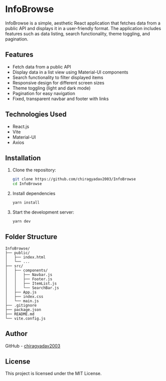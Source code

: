 # InfoBrowse

InfoBrowse is a simple, aesthetic React application that fetches data from a public API and displays it in a user-friendly format. The application includes features such as data listing, search functionality, theme toggling, and pagination.

## Features

- Fetch data from a public API
- Display data in a list view using Material-UI components
- Search functionality to filter displayed items
- Responsive design for different screen sizes
- Theme toggling (light and dark mode)
- Pagination for easy navigation
- Fixed, transparent navbar and footer with links

## Technologies Used

- React.js
- Vite
- Material-UI
- Axios

## Installation

1. Clone the repository:

   ```sh
   git clone https://github.com/chiragyadav2003/InfoBrowse
   cd InfoBrowse
   ```

2. Install dependencies

   ```sh
   yarn install
   ```

3. Start the development server:

   ```sh
   yarn dev
   ```

## Folder Structure

    InfoBrowse/
    ├── public/
    │   ├── index.html
    │   └── ...
    ├── src/
    │   ├── components/
    │   │   ├── Navbar.js
    │   │   ├── Footer.js
    │   │   ├── ItemList.js
    │   │   └── SearchBar.js
    │   ├── App.js
    │   ├── index.css
    │   └── main.js
    ├── .gitignore
    ├── package.json
    ├── README.md
    └── vite.config.js

## Author

GitHub - [chiragyadav2003](https://github.com/chiragyadav2003)

## License

This project is licensed under the MIT License.
